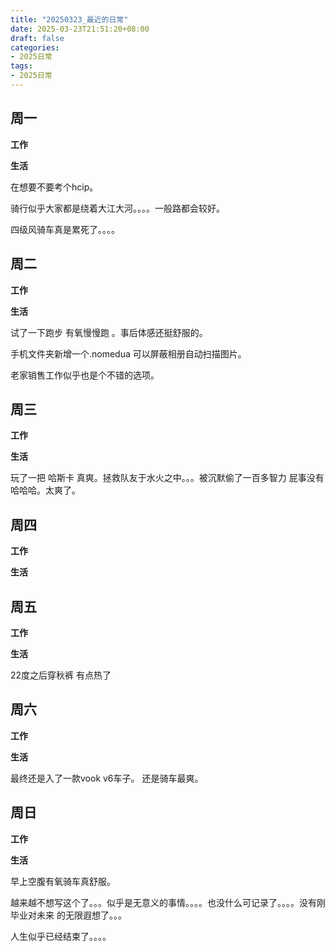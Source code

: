 ```yaml
---
title: "20250323_最近的日常"
date: 2025-03-23T21:51:20+08:00
draft: false
categories:
- 2025日常
tags:
- 2025日常
---
```



## 周一

**工作**



**生活**

在想要不要考个hcip。

骑行似乎大家都是绕着大江大河。。。。一般路都会较好。

四级风骑车真是累死了。。。。

## 周二

**工作**



**生活**

试了一下跑步 有氧慢慢跑 。事后体感还挺舒服的。

手机文件夹新增一个.nomedua 可以屏蔽相册自动扫描图片。

老家销售工作似乎也是个不错的选项。


## 周三


**工作**



**生活**

玩了一把 哈斯卡 真爽。拯救队友于水火之中。。。被沉默偷了一百多智力 屁事没有 哈哈哈。太爽了。

## 周四


**工作**



**生活**



## 周五


**工作**



**生活**

22度之后穿秋裤 有点热了


## 周六


**工作**



**生活**

最终还是入了一款vook v6车子。 还是骑车最爽。


## 周日


**工作**



**生活**

早上空腹有氧骑车真舒服。

越来越不想写这个了。。。似乎是无意义的事情。。。。也没什么可记录了。。。。没有刚毕业对未来 的无限遐想了。。。

人生似乎已经结束了。。。。
